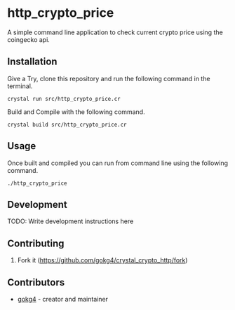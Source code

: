 # http_crypto_price

A simple command line application to check current crypto price using the coingecko api.

## Installation

Give a Try, clone this repository and run the following command in the terminal.

```crystal run src/http_crypto_price.cr```

Build and Compile with the following command.

```crystal build src/http_crypto_price.cr```

## Usage

Once built and compiled you can run from command line using the following command.

```./http_crypto_price```

## Development

TODO: Write development instructions here

## Contributing

1. Fork it (<https://github.com/gokg4/crystal_crypto_http/fork>)
<!-- 2. Create your feature branch (`git checkout -b my-new-feature`)
3. Commit your changes (`git commit -am 'Add some feature'`)
4. Push to the branch (`git push origin my-new-feature`)
5. Create a new Pull Request -->

## Contributors

- [gokg4](https://github.com/gokg4) - creator and maintainer
